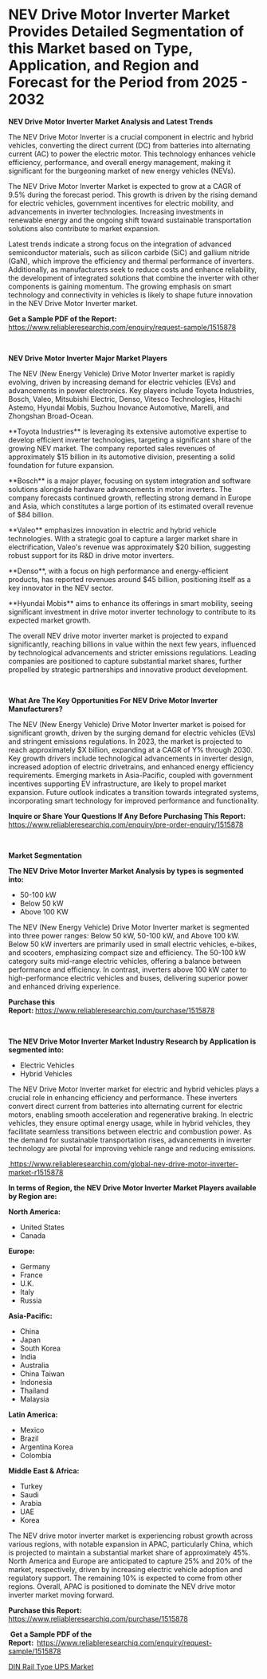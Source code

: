 <p><h1>NEV Drive Motor Inverter Market Provides Detailed Segmentation of this Market based on Type, Application, and Region and Forecast for the Period from 2025 - 2032</h1></p><p><strong>NEV Drive Motor Inverter Market Analysis and Latest Trends</strong></p>
<p><p>The NEV Drive Motor Inverter is a crucial component in electric and hybrid vehicles, converting the direct current (DC) from batteries into alternating current (AC) to power the electric motor. This technology enhances vehicle efficiency, performance, and overall energy management, making it significant for the burgeoning market of new energy vehicles (NEVs).</p><p>The NEV Drive Motor Inverter Market is expected to grow at a CAGR of 9.5% during the forecast period. This growth is driven by the rising demand for electric vehicles, government incentives for electric mobility, and advancements in inverter technologies. Increasing investments in renewable energy and the ongoing shift toward sustainable transportation solutions also contribute to market expansion.</p><p>Latest trends indicate a strong focus on the integration of advanced semiconductor materials, such as silicon carbide (SiC) and gallium nitride (GaN), which improve the efficiency and thermal performance of inverters. Additionally, as manufacturers seek to reduce costs and enhance reliability, the development of integrated solutions that combine the inverter with other components is gaining momentum. The growing emphasis on smart technology and connectivity in vehicles is likely to shape future innovation in the NEV Drive Motor Inverter market.</p></p>
<p><strong>Get a Sample PDF of the Report:&nbsp;</strong> <a href="https://www.reliableresearchiq.com/enquiry/request-sample/1515878?utm_campaign=3026&utm_medium=2&utm_source=Github&utm_content=ia&utm_term=29032025&utm_id=nev-drive-motor-inverter">https://www.reliableresearchiq.com/enquiry/request-sample/1515878</a></p>
<p>&nbsp;</p>
<p><strong>NEV Drive Motor Inverter Major Market Players</strong></p>
<p><p>The NEV (New Energy Vehicle) Drive Motor Inverter market is rapidly evolving, driven by increasing demand for electric vehicles (EVs) and advancements in power electronics. Key players include Toyota Industries, Bosch, Valeo, Mitsubishi Electric, Denso, Vitesco Technologies, Hitachi Astemo, Hyundai Mobis, Suzhou Inovance Automotive, Marelli, and Zhongshan Broad-Ocean.</p><p>**Toyota Industries** is leveraging its extensive automotive expertise to develop efficient inverter technologies, targeting a significant share of the growing NEV market. The company reported sales revenues of approximately $15 billion in its automotive division, presenting a solid foundation for future expansion.</p><p>**Bosch** is a major player, focusing on system integration and software solutions alongside hardware advancements in motor inverters. The company forecasts continued growth, reflecting strong demand in Europe and Asia, which constitutes a large portion of its estimated overall revenue of $84 billion.</p><p>**Valeo** emphasizes innovation in electric and hybrid vehicle technologies. With a strategic goal to capture a larger market share in electrification, Valeo's revenue was approximately $20 billion, suggesting robust support for its R&D in drive motor inverters.</p><p>**Denso**, with a focus on high performance and energy-efficient products, has reported revenues around $45 billion, positioning itself as a key innovator in the NEV sector. </p><p>**Hyundai Mobis** aims to enhance its offerings in smart mobility, seeing significant investment in drive motor inverter technology to contribute to its expected market growth.</p><p>The overall NEV drive motor inverter market is projected to expand significantly, reaching billions in value within the next few years, influenced by technological advancements and stricter emissions regulations. Leading companies are positioned to capture substantial market shares, further propelled by strategic partnerships and innovative product development.</p></p>
<p>&nbsp;</p>
<p><strong>What Are The Key Opportunities For NEV Drive Motor Inverter Manufacturers?</strong></p>
<p><p>The NEV (New Energy Vehicle) Drive Motor Inverter market is poised for significant growth, driven by the surging demand for electric vehicles (EVs) and stringent emissions regulations. In 2023, the market is projected to reach approximately $X billion, expanding at a CAGR of Y% through 2030. Key growth drivers include technological advancements in inverter design, increased adoption of electric drivetrains, and enhanced energy efficiency requirements. Emerging markets in Asia-Pacific, coupled with government incentives supporting EV infrastructure, are likely to propel market expansion. Future outlook indicates a transition towards integrated systems, incorporating smart technology for improved performance and functionality.</p></p>
<p><strong>Inquire or Share Your Questions If Any Before Purchasing This Report:</strong> <a href="https://www.reliableresearchiq.com/enquiry/pre-order-enquiry/1515878?utm_campaign=3026&utm_medium=2&utm_source=Github&utm_content=ia&utm_term=29032025&utm_id=nev-drive-motor-inverter">https://www.reliableresearchiq.com/enquiry/pre-order-enquiry/1515878</a></p>
<p>&nbsp;</p>
<p><strong>Market Segmentation</strong></p>
<p><strong>The NEV Drive Motor Inverter Market Analysis by types is segmented into:</strong></p>
<p><ul><li>50-100 kW</li><li>Below 50 kW</li><li>Above 100 KW</li></ul></p>
<p><p>The NEV (New Energy Vehicle) Drive Motor Inverter market is segmented into three power ranges: Below 50 kW, 50-100 kW, and Above 100 kW. Below 50 kW inverters are primarily used in small electric vehicles, e-bikes, and scooters, emphasizing compact size and efficiency. The 50-100 kW category suits mid-range electric vehicles, offering a balance between performance and efficiency. In contrast, inverters above 100 kW cater to high-performance electric vehicles and buses, delivering superior power and enhanced driving experience.</p></p>
<p><strong>Purchase this Report:&nbsp;</strong><a href="https://www.reliableresearchiq.com/purchase/1515878?utm_campaign=3026&utm_medium=2&utm_source=Github&utm_content=ia&utm_term=29032025&utm_id=nev-drive-motor-inverter">https://www.reliableresearchiq.com/purchase/1515878</a></p>
<p>&nbsp;</p>
<p><strong>The NEV Drive Motor Inverter Market Industry Research by Application is segmented into:</strong></p>
<p><ul><li>Electric Vehicles</li><li>Hybrid Vehicles</li></ul></p>
<p><p>The NEV Drive Motor Inverter market for electric and hybrid vehicles plays a crucial role in enhancing efficiency and performance. These inverters convert direct current from batteries into alternating current for electric motors, enabling smooth acceleration and regenerative braking. In electric vehicles, they ensure optimal energy usage, while in hybrid vehicles, they facilitate seamless transitions between electric and combustion power. As the demand for sustainable transportation rises, advancements in inverter technology are pivotal for improving vehicle range and reducing emissions.</p></p>
<p><a href="https://www.reliableresearchiq.com/global-nev-drive-motor-inverter-market-r1515878?utm_campaign=3026&utm_medium=2&utm_source=Github&utm_content=ia&utm_term=29032025&utm_id=nev-drive-motor-inverter">&nbsp;https://www.reliableresearchiq.com/global-nev-drive-motor-inverter-market-r1515878</a></p>
<p><strong>In terms of Region, the NEV Drive Motor Inverter Market Players available by Region are:</strong></p>
<p>
    <p> <strong> North America: </strong>
        <ul>
            <li>United States</li>
            <li>Canada</li>
        </ul>
        </p> 
    <p> <strong> Europe: </strong>
        <ul>
            <li>Germany</li>
            <li>France</li>
            <li>U.K.</li>
            <li>Italy</li>
            <li>Russia</li>
        </ul>
        </p> 
    <p> <strong> Asia-Pacific: </strong>
        <ul>
            <li>China</li>
            <li>Japan</li>
            <li>South Korea</li>
            <li>India</li>
            <li>Australia</li>
            <li>China Taiwan</li>
            <li>Indonesia</li>
            <li>Thailand</li>
            <li>Malaysia</li>
        </ul>
        </p> 
    <p> <strong> Latin America: </strong>
        <ul>
            <li>Mexico</li>
            <li>Brazil</li>
            <li>Argentina Korea</li>
            <li>Colombia</li>
        </ul>
        </p> 
    <p> <strong> Middle East & Africa: </strong>
        <ul>
            <li>Turkey</li>
            <li>Saudi</li>
            <li>Arabia</li>
            <li>UAE</li>
            <li>Korea</li>
        </ul>
    </p>
    </p>
<p><p>The NEV drive motor inverter market is experiencing robust growth across various regions, with notable expansion in APAC, particularly China, which is projected to maintain a substantial market share of approximately 45%. North America and Europe are anticipated to capture 25% and 20% of the market, respectively, driven by increasing electric vehicle adoption and regulatory support. The remaining 10% is expected to come from other regions. Overall, APAC is positioned to dominate the NEV drive motor inverter market moving forward.</p></p>
<p><strong>Purchase this Report: </strong><a href="https://www.reliableresearchiq.com/purchase/1515878?utm_campaign=3026&utm_medium=2&utm_source=Github&utm_content=ia&utm_term=29032025&utm_id=nev-drive-motor-inverter">https://www.reliableresearchiq.com/purchase/1515878</a></p>
<p>&nbsp;<strong>Get a Sample PDF of the Report:&nbsp;&nbsp;</strong><a href="https://www.reliableresearchiq.com/enquiry/request-sample/1515878?utm_campaign=3026&utm_medium=2&utm_source=Github&utm_content=ia&utm_term=29032025&utm_id=nev-drive-motor-inverter">https://www.reliableresearchiq.com/enquiry/request-sample/1515878</a></p>
<p><strong></strong></p>
<p><p><a href="https://github.com/briandahm87/Market-Research-Report-List-1/blob/main/din-rail-type-ups-market.md?utm_campaign=3026&utm_medium=2&utm_source=Github&utm_content=ia&utm_term=29032025&utm_id=nev-drive-motor-inverter">DIN Rail Type UPS Market</a></p></p>